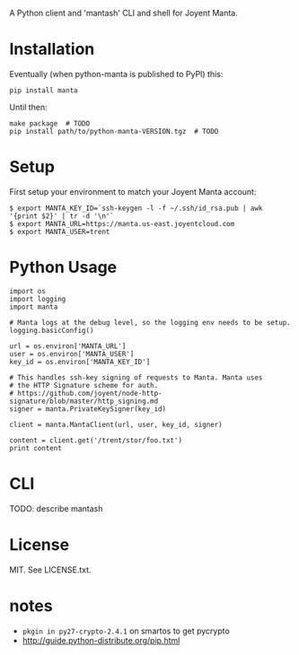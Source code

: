 A Python client and 'mantash' CLI and shell for Joyent Manta.


# Installation

Eventually (when python-manta is published to PyPI) this:

    pip install manta

Until then:

    make package  # TODO
    pip install path/to/python-manta-VERSION.tgz  # TODO


# Setup

First setup your environment to match your Joyent Manta account:

    $ export MANTA_KEY_ID=`ssh-keygen -l -f ~/.ssh/id_rsa.pub | awk '{print $2}' | tr -d '\n'`
    $ export MANTA_URL=https://manta.us-east.joyentcloud.com
    $ export MANTA_USER=trent


# Python Usage

    import os
    import logging
    import manta

    # Manta logs at the debug level, so the logging env needs to be setup.
    logging.basicConfig()

    url = os.environ['MANTA_URL']
    user = os.environ['MANTA_USER']
    key_id = os.environ['MANTA_KEY_ID']

    # This handles ssh-key signing of requests to Manta. Manta uses
    # the HTTP Signature scheme for auth.
    # https://github.com/joyent/node-http-signature/blob/master/http_signing.md
    signer = manta.PrivateKeySigner(key_id)

    client = manta.MantaClient(url, user, key_id, signer)

    content = client.get('/trent/stor/foo.txt')
    print content


# CLI

TODO: describe mantash


# License

MIT. See LICENSE.txt.




# notes

- `pkgin in py27-crypto-2.4.1` on smartos to get pycrypto
- http://guide.python-distribute.org/pip.html
